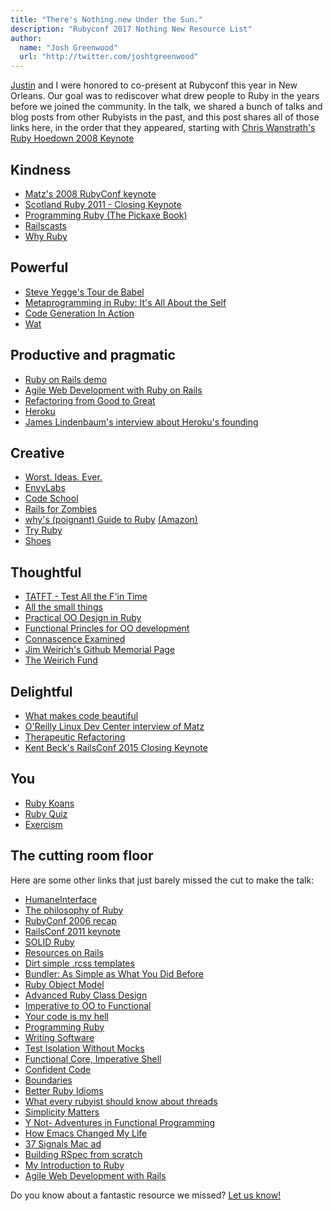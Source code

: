 ```yaml
---
title: "There's Nothing.new Under the Sun."
description: "Rubyconf 2017 Nothing New Resource List"
author:
  name: "Josh Greenwood"
  url: "http://twitter.com/joshtgreenwood"
---
```


[Justin](http://twitter.com/searls) and I were honored to co-present at Rubyconf
this year in New Orleans. Our goal was to rediscover what drew people to Ruby in
the years before we joined the community. In the talk, we shared a bunch of
talks and blog posts from other Rubyists in the past, and this post shares all
of those links here, in the order that they appeared, starting with [Chris
Wanstrath's Ruby Hoedown 2008
Keynote](https://www.youtube.com/watch?v=AVs90EsAi3o)

## Kindness

* [Matz's 2008 RubyConf keynote](http://confreaks.tv/videos/rubyconf2008-reasons-behind-ruby)
* [Scotland Ruby 2011 - Closing Keynote](https://www.youtube.com/watch?v=LhqWZscmTD4)
* [Programming Ruby (The Pickaxe Book)](https://pragprog.com/book/ruby/programming-ruby)
* [Railscasts](http://railscasts.com/)
* [Why Ruby](https://blog.codinghorror.com/why-ruby)

## Powerful

* [Steve Yegge's Tour de Babel](https://sites.google.com/site/steveyegge2/tour-de-babel)
* [Metaprogramming in Ruby: It's All About the Self](http://yehudakatz.com/2009/11/15/metaprogramming-in-ruby-its-all-about-the-self/)
* [Code Generation In Action](https://www.amazon.com/Code-Generation-Action-Jack-Herrington/dp/1930110979/ref=cm_cr_arp_d_product_top?ie=UTF8)
* [Wat](https://www.destroyallsoftware.com/talks/wat)

## Productive and pragmatic

* [Ruby on Rails demo](https://www.youtube.com/watch?v=Gzj723LkRJY)
* [Agile Web Development with Ruby on
  Rails](https://pragprog.com/book/rails51/agile-web-development-with-rails-5-1)
* [Refactoring from Good to Great](https://www.youtube.com/watch?v=DC-pQPq0acs)
* [Heroku](https://www.heroku.com)
* [James Lindenbaum's interview about Heroku's founding](http://sazbean.com/2008/05/29/interview-with-james-lindenbaum-ceo-of-heroku/)

## Creative

* [Worst. Ideas. Ever.](https://www.youtube.com/watch?v=sLb7Uz9KOqc)
* [EnvyLabs](https://envylabs.com)
* [Code School](http://codeschool.com)
* [Rails for Zombies](http://railsforzombies.org)
* [why's (poignant) Guide to Ruby](https://web.archive.org/web/20040219080354)
  [(Amazon)](https://www.amazon.com/whys-poignant-guide-Ruby-color/dp/1512212938)
* [Try Ruby](http://tryruby.org/)
* [Shoes](http://shoesrb.com)

## Thoughtful

* [TATFT - Test All the F'in Time](https://www.youtube.com/watch?v=QMU6SjMZq1Q)
* [All the small things](https://www.youtube.com/watch?time_continue=2&v=8bZh5LMaSmE)
* [Practical OO Design in Ruby](www.amazon.com/Practical-Object-Oriented-Design-Ruby-Addison-Wesley-ebook/dp/B0096BYG7C)
* [Functional Princles for OO development](http://confreaks.tv/videos/rmw2013-functional-principles-for-oo-development)
* [Connascence Examined](https://www.youtube.com/watch?v=HQXVKHoUQxY)
* [Jim Weirich's Github Memorial Page](https://github.com/jimweirich/wyriki/commit/d28fac7f18aeacb00d8ad3460a0a5a901617c2d4)
* [The Weirich Fund](http://www.weirichfund.org)

## Delightful

* [What makes code beautiful](https://confreaks.tv/videos/rubyconf2007-what-makes-code-beautiful)
* [O'Reilly Linux Dev Center interview of Matz](http://www.linuxdevcenter.com/pub/a/linux/2001/11/29/ruby.html)
* [Therapeutic Refactoring](http://confreaks.tv/videos/cascadiaruby2012-therapeutic-refactoring)
* [Kent Beck's RailsConf 2015 Closing Keynote](https://www.youtube.com/watch?v=aApmOZwdPqA)

## You

* [Ruby Koans](http://rubykoans.com)
* [Ruby Quiz](http://rubyquiz.com/)
* [Exercism](http://exercism.io)

## The cutting room floor

Here are some other links that just barely missed the cut to make the talk:

* [HumaneInterface](https://martinfowler.com/bliki/HumaneInterface.html)
* [The philosophy of Ruby](http://www.artima.com/intv/rubyP.html)
* [RubyConf 2006 recap](https://www.ruby-lang.org/en/news/2006/10/26/rubyconf-2006-recap)
* [RailsConf 2011 keynote](https://www.youtube.com/watch?v=cGdCI2HhfAU)
* [SOLID Ruby](https://www.youtube.com/watch?v=dKRbsE061u4)
* [Resources on Rails](https://www.youtube.com/watch?v=GFhoSMD6idk)
* [Dirt simple .rcss templates](http://blog.hasmanythrough.com/2006/3/23/dirt-simple-rcss-templates)
* [Bundler: As Simple as What You Did Before](http://yehudakatz.com/2010/09/30/bundler-as-simple-as-what-you-did-before/)
* [Ruby Object Model](https://www.youtube.com/watch?v=X2sgQ38UDVY)
* [Advanced Ruby Class Design](https://confreaks.tv/videos/rubyconf2007-advanced-ruby-class-design)
* [Imperative to OO to Functional](https://www.destroyallsoftware.com/screencasts/catalog/imperative-to-oo-to-functional)
* [Your code is my hell](http://www.virtuouscode.com/2011/08/22/your-code-is-my-hell/)
* [Programming Ruby](http://hrogz.net/programmingruby/)
* [Writing Software](https://www.youtube.com/watch?v=9LfmrkyP81M)
* [Test Isolation Without Mocks](https://www.destroyallsoftware.com/screencasts/catalog/test-isolation-without-mocks)
* [Functional Core, Imperative Shell](https://www.destroyallsoftware.com/screencasts/catalog/functional-core-imperative-shell)
* [Confident Code](https://www.youtube.com/watch?v=T8J0j2xJFgQ)
* [Boundaries](https://www.youtube.com/watch?v=yTkzNHF6rMs)
* [Better Ruby Idioms](http://yehudakatz.com/2009/11/12/better-ruby-idioms/)
* [What every rubyist should know about threads](https://www.youtube.com/watch?v=fK-N_VxdW7g)
* [Simplicity Matters](https://www.youtube.com/watch?v=rI8tNMsozo0)
* [Y Not- Adventures in Functional Programming](https://www.youtube.com/watch?v=FITJMJjASUs)
* [How Emacs Changed My Life](https://www.slideshare.net/yukihiro_matz/how-emacs-changed-my-life)
* [37 Signals Mac ad](https://www.youtube.com/watch?v=bTM19XLnzPU)
* [Building RSpec from scratch](https://www.destroyallsoftware.com/screencasts/catalog/building-rspec-from-scratch)
* [My Introduction to Ruby](http://blog.jayfields.com/2005/04/my-introduction-to-ruby.html)
* [Agile Web Development with Rails](https://pragprog.com/book/rails1/agile-web-development-with-rails)

Do you know about a fantastic resource we missed? [Let us know!](http://twitter.com/testdouble)
